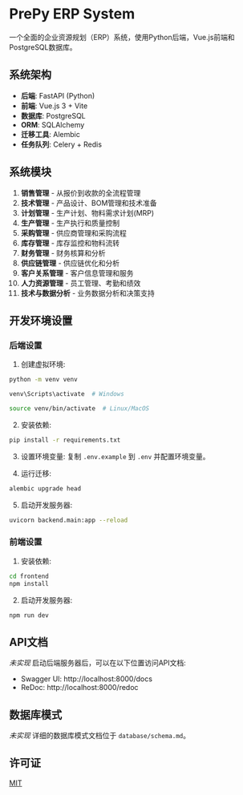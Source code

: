 # PrePy ERP System

一个全面的企业资源规划（ERP）系统，使用Python后端，Vue.js前端和PostgreSQL数据库。

## 系统架构

- **后端**: FastAPI (Python)
- **前端**: Vue.js 3 + Vite
- **数据库**: PostgreSQL
- **ORM**: SQLAlchemy
- **迁移工具**: Alembic
- **任务队列**: Celery + Redis

## 系统模块

1. **销售管理** - 从报价到收款的全流程管理
2. **技术管理** - 产品设计、BOM管理和技术准备
3. **计划管理** - 生产计划、物料需求计划(MRP)
4. **生产管理** - 生产执行和质量控制
5. **采购管理** - 供应商管理和采购流程
6. **库存管理** - 库存监控和物料流转
7. **财务管理** - 财务核算和分析
8. **供应链管理** - 供应链优化和分析
9. **客户关系管理** - 客户信息管理和服务
10. **人力资源管理** - 员工管理、考勤和绩效
11. **技术与数据分析** - 业务数据分析和决策支持

## 开发环境设置

### 后端设置

1. 创建虚拟环境:
```bash
python -m venv venv
```
```bash
venv\Scripts\activate  # Windows
```
```bash
source venv/bin/activate  # Linux/MacOS
```

2. 安装依赖:
```bash
pip install -r requirements.txt
```

3. 设置环境变量:
复制 `.env.example` 到 `.env` 并配置环境变量。

4. 运行迁移:
```bash
alembic upgrade head
```

5. 启动开发服务器:
```bash
uvicorn backend.main:app --reload
```

### 前端设置

1. 安装依赖:
```bash
cd frontend
npm install
```

2. 启动开发服务器:
```bash
npm run dev
```

## API文档
_未实现_
启动后端服务器后，可以在以下位置访问API文档:
- Swagger UI: http://localhost:8000/docs
- ReDoc: http://localhost:8000/redoc

## 数据库模式
_未实现_
详细的数据库模式文档位于 `database/schema.md`。

## 许可证

[MIT](LICENSE) 
